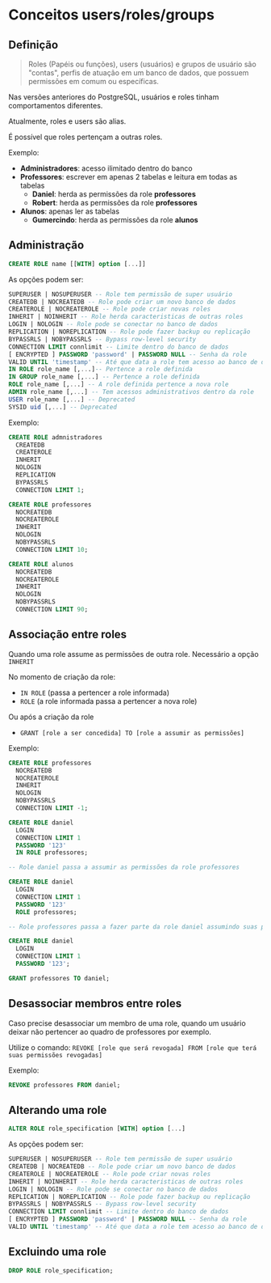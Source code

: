 # Conceitos users/roles/groups

## Definição
> Roles (Papéis ou funções), users (usuários) e grupos de usuário são "contas", perfis de atuação em um banco de dados, que possuem permissões em comum ou específicas.

Nas versões anteriores do PostgreSQL, usuários e roles tinham comportamentos diferentes.

Atualmente, roles e users são alias.

É possível que roles pertençam a outras roles.

Exemplo:

* **Administradores**: acesso ilimitado dentro do banco
* **Professores**: escrever em apenas 2 tabelas e leitura em todas as tabelas
  * **Daniel**: herda as permissões da role **professores**
  * **Robert**: herda as permissões da role **professores**
* **Alunos**: apenas ler as tabelas
  * **Gumercindo**: herda as permissões da role **alunos**

## Administração

```sql
CREATE ROLE name [[WITH] option [...]]
```

As opções podem ser:

```sql
SUPERUSER | NOSUPERUSER -- Role tem permissão de super usuário
CREATEDB | NOCREATEDB -- Role pode criar um novo banco de dados
CREATEROLE | NOCREATEROLE -- Role pode criar novas roles
INHERIT | NOINHERIT -- Role herda caracteristicas de outras roles
LOGIN | NOLOGIN -- Role pode se conectar no banco de dados
REPLICATION | NOREPLICATION -- Role pode fazer backup ou replicação
BYPASSRLS | NOBYPASSRLS -- Bypass row-level security
CONNECTION LIMIT connlimit -- Limite dentro do banco de dados
[ ENCRYPTED ] PASSWORD 'password' | PASSWORD NULL -- Senha da role
VALID UNTIL 'timestamp' -- Até que data a role tem acesso ao banco de dados
IN ROLE role_name [,...]-- Pertence a role definida
IN GROUP role_name [,...] -- Pertence a role definida
ROLE role_name [,...] -- A role definida pertence a nova role
ADMIN role_name [,...] -- Tem acessos administrativos dentro da role
USER role_name [,...] -- Deprecated
SYSID uid [,...] -- Deprecated
```

Exemplo: 
```sql
CREATE ROLE admnistradores
  CREATEDB
  CREATEROLE
  INHERIT
  NOLOGIN
  REPLICATION
  BYPASSRLS
  CONNECTION LIMIT 1;

CREATE ROLE professores
  NOCREATEDB
  NOCREATEROLE
  INHERIT
  NOLOGIN
  NOBYPASSRLS
  CONNECTION LIMIT 10;

CREATE ROLE alunos
  NOCREATEDB
  NOCREATEROLE
  INHERIT
  NOLOGIN
  NOBYPASSRLS
  CONNECTION LIMIT 90;
```

## Associação entre roles
Quando uma role assume as permissões de outra role.
Necessário a opção `INHERIT`

No momento de criação da role:
* `IN ROLE` (passa a pertencer a role informada)
* `ROLE` (a role informada passa a pertencer a nova role)

Ou após a criação da role
* `GRANT [role a ser concedida] TO [role a assumir as permissões]`

Exemplo:
```sql
CREATE ROLE professores
  NOCREATEDB
  NOCREATEROLE
  INHERIT
  NOLOGIN
  NOBYPASSRLS
  CONNECTION LIMIT -1;

CREATE ROLE daniel
  LOGIN
  CONNECTION LIMIT 1
  PASSWORD '123'
  IN ROLE professores;

-- Role daniel passa a assumir as permissões da role professores

CREATE ROLE daniel
  LOGIN
  CONNECTION LIMIT 1
  PASSWORD '123'
  ROLE professores;

-- Role professores passa a fazer parte da role daniel assumindo suas permissões

CREATE ROLE daniel
  LOGIN
  CONNECTION LIMIT 1
  PASSWORD '123';

GRANT professores TO daniel;
```

## Desassociar membros entre roles

Caso precise desassociar um membro de uma role, quando um usuário deixar não pertencer ao quadro de professores por exemplo.

Utilize o comando:  `REVOKE [role que será revogada] FROM [role que terá suas permissões revogadas]`

Exemplo:

```sql
REVOKE professores FROM daniel;
```

## Alterando uma role
```sql
ALTER ROLE role_specification [WITH] option [...]
```

As opções podem ser:
```sql
SUPERUSER | NOSUPERUSER -- Role tem permissão de super usuário
CREATEDB | NOCREATEDB -- Role pode criar um novo banco de dados
CREATEROLE | NOCREATEROLE -- Role pode criar novas roles
INHERIT | NOINHERIT -- Role herda caracteristicas de outras roles
LOGIN | NOLOGIN -- Role pode se conectar no banco de dados
REPLICATION | NOREPLICATION -- Role pode fazer backup ou replicação
BYPASSRLS | NOBYPASSRLS -- Bypass row-level security
CONNECTION LIMIT connlimit -- Limite dentro do banco de dados
[ ENCRYPTED ] PASSWORD 'password' | PASSWORD NULL -- Senha da role
VALID UNTIL 'timestamp' -- Até que data a role tem acesso ao banco de dados
```

## Excluindo uma role
```sql
DROP ROLE role_specification;
```